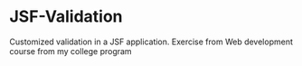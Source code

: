 # JSF-Validation
Customized validation in a JSF application.
Exercise from Web development course from my college program

